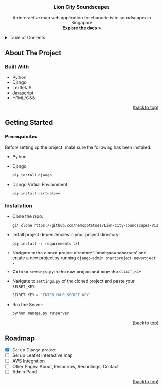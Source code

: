 <a name="readme-top"></a>

<!-- PROJECT LOGO -->
<br />
<div align="center">

<h3 align="center">Lion City Soundscapes</h3>

  <p align="center">
    An interactive map web application for characteristic soundscapes in Singapore
    <br />
    <a href="https://github.com/nemopotatoes/Lion-City-Soundscapes-Visualisation"><strong>Explore the docs »</strong></a>
    <br />
  </p>
</div>

<!-- TABLE OF CONTENTS -->
<details>
  <summary>Table of Contents</summary>
  <ol>
    <li>
      <a href="#about-the-project">About The Project</a>
      <ul>
        <li><a href="#built-with">Built With</a></li>
      </ul>
    </li>
    <li>
      <a href="#getting-started">Getting Started</a>
      <ul>
        <li><a href="#prerequisites">Prerequisites</a></li>
        <li><a href="#installation">Installation</a></li>
      </ul>
    </li>
    <li><a href="#roadmap">Roadmap</a></li>
  </ol>
</details>

<!-- ABOUT THE PROJECT -->

## About The Project

### Built With

- Python
- Django
- LeafletJS
- Javascript
- HTML/CSS

<p align="right">(<a href="#readme-top">back to top</a>)</p>

<!-- GETTING STARTED -->

## Getting Started

### Prerequisites

Before setting up the project, make sure the following has been installed:

- Python

- Django

  ```sh
  pip install django
  ```

- Django Virtual Enviornment
  ```sh
  pip install virtualenv
  ```

### Installation

- Clone the repo:

  ```sh
  git clone https://github.com/nemopotatoes/Lion-City-Soundscapes-Visualisation.git
  ```

- Install project dependencies in your project directory:

  ```sh
  pip install -r requirements.txt
  ```

- Navigate to the cloned project directory 'lioncitysoundscapes' and create a new project by running `django-admin startproject newproject .`

- Go to to `settings.py` in the new project and copy the `SECRET_KEY`

- Navigate to `settings.py` of the cloned project and paste your `SECRET_KEY`:

  ```py
  SECRET_KEY = 'ENTER YOUR SECRET_KEY'
  ```
  
- Run the Server:
  ```sh
  python manage.py runserver
  ```

<p align="right">(<a href="#readme-top">back to top</a>)</p>

<!-- ROADMAP -->

## Roadmap

- [x] Set up Django project
- [ ] Set up Leaflet interactive map
- [ ] AWS Integration
- [ ] Other Pages: About, Resources, Recordings, Contact
- [ ] Admin Panel

<p align="right">(<a href="#readme-top">back to top</a>)</p>
